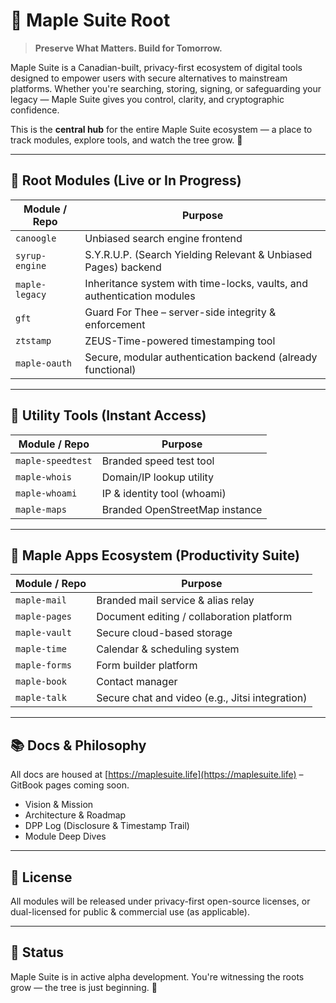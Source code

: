 # 🍁 Maple Suite Root

> **Preserve What Matters. Build for Tomorrow.**

Maple Suite is a Canadian-built, privacy-first ecosystem of digital tools designed to empower users with secure alternatives to mainstream platforms. Whether you're searching, storing, signing, or safeguarding your legacy — Maple Suite gives you control, clarity, and cryptographic confidence.

This is the **central hub** for the entire Maple Suite ecosystem — a place to track modules, explore tools, and watch the tree grow.  🌳

---

## 🔧 Root Modules (Live or In Progress)

| Module / Repo  | Purpose                                                                |
| -------------- | ---------------------------------------------------------------------- |
| `canoogle`     | Unbiased search engine frontend                                        |
| `syrup-engine` | S.Y.R.U.P. (Search Yielding Relevant & Unbiased Pages) backend         |
| `maple-legacy` | Inheritance system with time-locks, vaults, and authentication modules |
| `gft`          | Guard For Thee – server-side integrity & enforcement                   |
| `ztstamp`      | ZEUS-Time-powered timestamping tool                                    |
| `maple-oauth`  | Secure, modular authentication backend (already functional)            |

---

## 🌿 Utility Tools (Instant Access)

| Module / Repo     | Purpose                        |
| ----------------- | ------------------------------ |
| `maple-speedtest` | Branded speed test tool        |
| `maple-whois`     | Domain/IP lookup utility       |
| `maple-whoami`    | IP & identity tool (whoami)    |
| `maple-maps`      | Branded OpenStreetMap instance |

---

## 🍁 Maple Apps Ecosystem (Productivity Suite)

| Module / Repo | Purpose                                         |
| ------------- | ----------------------------------------------- |
| `maple-mail`  | Branded mail service & alias relay              |
| `maple-pages` | Document editing / collaboration platform       |
| `maple-vault` | Secure cloud-based storage                      |
| `maple-time`  | Calendar & scheduling system                    |
| `maple-forms` | Form builder platform                           |
| `maple-book`  | Contact manager                                 |
| `maple-talk`  | Secure chat and video (e.g., Jitsi integration) |

---

## 📚 Docs & Philosophy

All docs are housed at [https://maplesuite.life](https://maplesuite.life) – GitBook pages coming soon.

- Vision & Mission
- Architecture & Roadmap
- DPP Log (Disclosure & Timestamp Trail)
- Module Deep Dives

---

## 📜 License

All modules will be released under privacy-first open-source licenses, or dual-licensed for public & commercial use (as applicable).

---

## 🚧  Status

Maple Suite is in active alpha development.
You're witnessing the roots grow — the tree is just beginning. 🍁

